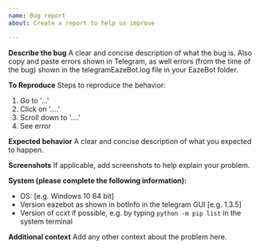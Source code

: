 ```yaml
---
name: Bug report
about: Create a report to help us improve

---
```


**Describe the bug**
A clear and concise description of what the bug is. Also copy and paste errors shown in Telegram, as well errors (from the time of the bug) shown in the telegramEazeBot.log file in your EazeBot folder.

**To Reproduce**
Steps to reproduce the behavior:
1. Go to '...'
2. Click on '....'
3. Scroll down to '....'
4. See error

**Expected behavior**
A clear and concise description of what you expected to happen.

**Screenshots**
If applicable, add screenshots to help explain your problem.

**System (please complete the following information):**
 - OS: [e.g. Windows 10 64 bit]
 - Version eazebot as shown in botInfo in the telegram GUI [e.g. 1.3.5]
 - Version of ccxt if possible, e.g. by typing `python -m pip list` in the system terminal

**Additional context**
Add any other context about the problem here.
